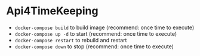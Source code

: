 # Api4TimeKeeping
- `docker-compose build` to build image (recommend: once time to execute)
- `docker-compose up -d` to start (recommend: once time to execute)
- `docker-compose restart` to rebuild and restart 
- `docker-compose down` to stop (recommend: once time to execute)
